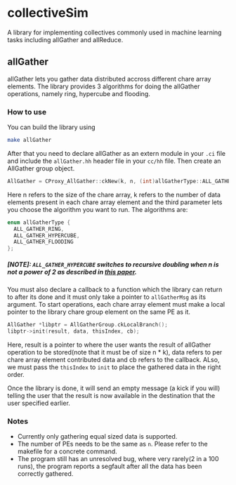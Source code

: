 # collectiveSim

A library for implementing collectives commonly used in machine learning tasks including allGather and allReduce.

## allGather

allGather lets you gather data distributed accross different chare array elements. The library provides 3 algorithms for doing the allGather operations, namely ring, hypercube and flooding.

### How to use

You can build the library using 
```bash
make allGather
```

After that you need to declare allGather as an extern module in your `.ci` file and include the `allGather.hh` header file in your `cc/hh` file. Then create an AllGather group object.

```C++
AllGather = CProxy_AllGather::ckNew(k, n, (int)allGatherType::ALL_GATHER_RING);
```

Here n refers to the size of the chare array, k refers to the number of data elements present in each chare array element and the third parameter lets you choose the algorithm you want to run. The algorithms are:

```C++
enum allGatherType {
  ALL_GATHER_RING,
  ALL_GATHER_HYPERCUBE,
  ALL_GATHER_FLOODING
};
```

##### [NOTE]: `ALL_GATHER_HYPERCUBE` switches to recursive doubling when n is not a power of 2 as described in [this paper](https://ieeexplore.ieee.org/abstract/document/342126?casa_token=vuF8Rhhm2f4AAAAA:TBigoTv8ge_lz8Bqt7wF0jWnyVrEXfPBL7cQGsWgnsXVZqEx3pFgtputZ8lvNma9pHjKAnR_pck5).

You must also declare a callback to a function which the library can return to after its done and it must only take a pointer to `allGatherMsg` as its argument. To start operations, each chare array element must make a local pointer to the library chare group element on the same PE as it.

```C++
AllGather *libptr = AllGatherGroup.ckLocalBranch();
libptr->init(result, data, thisIndex, cb);
```
Here, result is a pointer to where the user wants the result of allGather operation to be stored(note that it must be of size n * k), data refers to per chare array element contributed data and cb refers to the callback. ALso, we must pass the `thisIndex` to `init` to place the gathered data in the right order. 

Once the library is done, it will send an empty message (a kick if you will) telling the user that the result is now available in the destination that the user specified earlier.

### Notes
- Currently only gathering equal sized data is supported.
- The number of PEs needs to be the same as `n`. Please refer to the makefile for a concrete command.
- The program still has an unresolved bug, where very rarely(2 in a 100 runs), the program reports a segfault after all the data has been correctly gathered.
